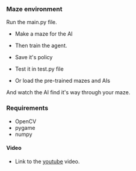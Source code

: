 ### Maze environment

Run the main.py file.
- Make a maze for the AI
- Then train the agent.
- Save it's policy
- Test it in test.py file

- Or load the pre-trained mazes and AIs

And watch the AI find it's way through your maze.

### Requirements

- OpenCV
- pygame
- numpy

#### Video

- Link to the [youtube](https://youtu.be/l0zrKUR_3LM) video.

